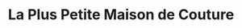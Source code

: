 ---
title: "La Plus Petite Maison de Couture"
url: /paris/la-plus-petite-maison-de-couture/
shop: vêtements
---